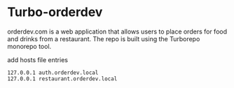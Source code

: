 # Turbo-orderdev

orderdev.com is a web application that allows users to place orders for food and drinks from a restaurant.
The repo is built using the Turborepo monorepo tool.

add hosts file entries

```
127.0.0.1 auth.orderdev.local
127.0.0.1 restaurant.orderdev.local
```
